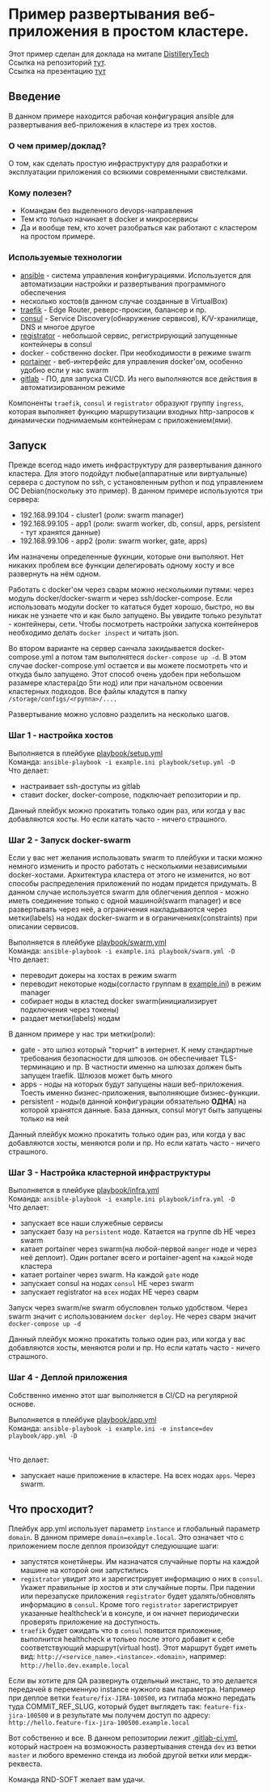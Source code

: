 # Пример развертывания веб-приложения в простом кластере.

Этот пример сделан для доклада на митапе [DistilleryTech](https://www.facebook.com/DistilleryRussia/posts/3200475796663282)
<br>Ссылка на репозиторий [тут](https://github.com/RND-SOFT/swarm-example).
<br>Ссылка на презентацию [тут](https://docs.google.com/presentation/d/1tXcIYyGL_9YnOSJCBA_Q51zVNvXJ2zMwMfOYB2T1zUk/edit?usp=sharing) 

## Введение

В данном примере находится рабочая конфигурация ansible для развертывания веб-приложения в кластере из трех хостов. 

### О чем пример/доклад?

О том, как сделать простую инфраструктуру для разработки и эксплуатации приложения со всякими современными свистелками. 

### Кому полезен?

* Командам без выделенного devops-направления
* Тем кто только начинает в docker и микросервисы
* Да и вообще тем, кто хочет разобраться как работают с кластером на простом примере.

### Используемые технологии

* [ansible](https://ru.wikipedia.org/wiki/Ansible) - система управления конфигурациями. Используется для автоматизации настройки и развертывания программного обеспечения
* несколько хостов(в данном случае созданные в VirtualBox)
* [traefik](https://docs.traefik.io/) - Edge Router, реверс-проксии, балансер и пр.
* [consul](https://www.consul.io/) - Service Discovery(обнаружение сервисов), K/V-хранилище, DNS и многое другое
* [registrator](https://github.com/gliderlabs/registrator) - небольшой сервис, регистрирующий запущенные контейнеры в consul
* docker - собственно docker. При необходимости в режиме swarm
* [portainer](https://www.portainer.io/) - веб-интерфейс для управления docker'ом, особенно удобно если у нас swarm
* [gitlab](https://about.gitlab.com/) - ПО, для запуска CI/CD. Из него выполняются все действия в автоматизированном режиме
  

Компоненты `traefik`, `consul` и `registrator` образуют группу `ingress`, которая выполняет функцию маршрутизации входных http-запросов к динамически поднимаемым контейнерам с приложением(ями).

## Запуск

Прежде всегод надо иметь инфраструктуру для развертывания данного кластера. Для этого подойдут любые(аппаратные или виртуальные) сервера с доступом по ssh, с установленным python и под управлением ОС Debian(поскольку это пример). В данном примере используются три сервера:
* 192.168.99.104 - cluster1 (роли: swarm manager)
* 192.168.99.105 - app1 (роли: swarm worker, db, consul, apps, persistent - тут хранятся данные)
* 192.168.99.106 - app2 (роли: swarm worker, gate, apps)

Им назначены определенные фукнции, которые они выполяют. Нет никаких проблем все функции делегировать одному хосту и все развернуть на нём одном.

Работать с docker'ом через сварм можно несколькими путями: через модуль docker/docker-swarm и через ssh/docker-compose. Если использовать модули docker то кататься будет хорошо, быстро, но вы никак не узнаете что и как было запущено. Вы увидите только результат - контейнеры, сети. Чтобы посмотреть настройки запуска контейнеров необходимо делать `docker inspect` и читать json. 

Во втором варианте на сервер санчала закидывается docker-compose.yml а потом там выполнятеся `docker-compose up -d`. В этом случае docker-compose.yml остается и вы можете посмотреть что и откуда было запущено. Этот способ очень удобен при небольшом разамере кластера(до 5ти нод) или при начальном освоении кластерных подходов. Все файлы кладутся в папку `/storage/configs/<группа>/....`


Развертывание можно условно разделить на несколько шагов.

### Шаг 1 - настройка хостов

Выполняется в плейбуке [playbook/setup.yml](ansible/playbook/setup.yml)
<br>Команда: `ansible-playbook -i example.ini playbook/setup.yml -D`
<br>Что делает:
* настраивает ssh-доступы из gitlab
* ставит docker, docker-compose, подключает репозитории и пр.

Данный плейбук можно прокатить только один раз, или когда у вас добавляются хосты. Но если катать часто - ничего страшного.

### Шаг 2 - Запуск docker-swarm

Если у вас нет желания использовать swarm то плейбуки и таски можно немного изменить и просто работать с несколькими независимыми docker-хостами. Архитектура кластера от этого не изменится, но вот способы распределения приложений по нодам придется придумать. В данном случае используется swarm для облегчения деплоя - можно иметь соединение только с одной машиной(swarm manager) и все развертывать через неё, а ограничения накладываются через метки(labels) на нодах docker-swarm и в ограничениях(constraints) при описании сервисов.

Выполняется в плейбуке [playbook/swarm.yml](ansible/playbook/swarm.yml)
<br>Команда: `ansible-playbook -i example.ini playbook/swarm.yml -D`
<br>Что делает:
* переводит докеры на хостах в режим swarm
* переводит некоторые ноды(согласто группам в [example.ini](ansible/example.ini)) в режим manager
* собирает ноды в кластед docker swarm(инициализирует подключения через токены)
* раздает метки(labels) нодам

В данном примере у нас три метки(роли):
* gate - это шлюз который "торчит" в интернет. К нему стандартные требования безопасности для шлюзов. он обеспечивает TLS-терминацию и пр. В частности именно на шлюзах должен быть запущен traefik. Шлюзов может быть много
* apps - ноды на которых будут запущены наши веб-приложения. Тоесть именно бизнес-приложения, выполняющие бизнес-функции. 
* persistent - ноды(в данной конфигурации обязательно **ОДНА**) на которой хранятся данные. База данных, consul могут быть запущены только на ней

Данный плейбук можно прокатить только один раз, или когда у вас добавляются хосты, меняются роли и пр. Но если катать часто - ничего страшного.

### Шаг 3 - Настройка кластерной инфраструктуры

Выполняется в плейбуке [playbook/infra.yml](ansible/playbook/infra.yml)
<br>Команда: `ansible-playbook -i example.ini playbook/infra.yml -D`
<br>Что делает:
* запускает все наши служебные сервисы
* запускает базу на `persistent` ноде. Катается на группе db НЕ через swarm
* катает portainer через swarm(на любой-первой `manger` ноде и через неё деплоит). Один portaner всего и portainer-agent на `каждой` ноде кластера
* катает portainer через swarm. На каждой `gate` ноде
* запускает consul на нодах `consul` НЕ через swarm
* запускает registrator на `всех` нодах НЕ через сварм

Запуск через swarm/не swarm обусловлен только удобством. Через swarm значит с использованием `docker deploy`. Не через сварм значит `docker-compose up -d`

Данный плейбук можно прокатить только один раз, или когда у вас добавляются хосты, меняются роли и пр. Но если катать часто - ничего страшного.

### Шаг 4 - Деплой приложения

Собственно именно этот шаг выполняется в CI/CD на регулярной основе. 

Выполняется в плейбуке [playbook/app.yml](ansible/playbook/app.yml)
<br>Команда: `ansible-playbook -i example.ini -e instance=dev playbook/app.yml -D`

<br>Что делает:
* запускает наше приложение в кластере. На всех нодах `apps`. Через swarm.


## Что просходит?

Плейбук app.yml использует параметр `instance` и глобальный параметр `domain`. В данном примере `domain=example.local`. Это означает что с приложением после деплоя произойдут следуюшщие шаги:
* запустятся конетйнеры. Им назначатся случайные порты на каждой машине на которой они запустились
* `registrator` увидит это и зарегистрирует информацию о них в `consul`. Укажет правильные ip хостов и эти случайные порты. При падении или перезапуске приложения `registrator` будет удалять/обновлять информацию в `consul`. Кроме того `registrator` зарегистрирует указанные healthcheck'и в консуле, и он начнет периодически проверять приложение на доступность.
* `traefik` будет ожидать что в `consul` появится приложение, выполнится healthcheck и тольео после этого добавит к себе соответствующий маршрут(virtual host). Этот маршрут будет иметь вид: `http://<service_name>.<instance>.<domain>`, например: `http://hello.dev.example.local`

Если вы хотите для QA развернуть отдельный инстанс, то это делается передачей в переменную instance нужного вам параметра. Например при деплое ветки `feature/fix-JIRA-100500`, из гитлаба можно передать туда COMMIT_REF_SLUG, который будет выглядеть так: `feature-fix-jira-100500` и в результате мы получем доступ по адресу: `http://hello.feature-fix-jira-100500.example.local`


Вот собственно и все. В данном репозитории лежит [.gitlab-ci.yml](.gitlab-ci.yml), который настроен на возможность развертывания стенда `dev` из ветки `master` и любого временно стенда из любой другой ветки или мердж-реквеста.

Команда RND-SOFT желает вам удачи.